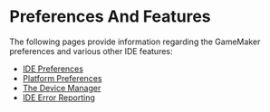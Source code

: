 # Preferences And Features

The following pages provide information regarding the GameMaker
preferences and various other IDE features:

-   [IDE
    Preferences](../../Setting_Up_And_Version_Information/IDE_Preferences)
-   [Platform
    Preferences](../../Setting_Up_And_Version_Information/Platform_Preferences)
-   [The Device
    Manager](../../Setting_Up_And_Version_Information/The_Device_Manager)
-   [IDE Error
    Reporting](../../Setting_Up_And_Version_Information/Error_Reporting)
